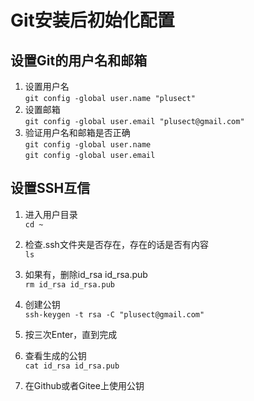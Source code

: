 # Git安装后初始化配置

## 设置Git的用户名和邮箱 

1. 设置用户名    
`git config -global user.name "plusect"`  
2. 设置邮箱  
`git config -global user.email "plusect@gmail.com"`  
3. 验证用户名和邮箱是否正确  
`git config -global user.name`  
`git config -global user.email`  

## 设置SSH互信  

1. 进入用户目录  
`cd ~`  

2. 检查.ssh文件夹是否存在，存在的话是否有内容  
`ls`  

3. 如果有，删除id_rsa id_rsa.pub  
`rm id_rsa id_rsa.pub`  

4. 创建公钥  
`ssh-keygen -t rsa -C "plusect@gmail.com"`  

5. 按三次Enter，直到完成 
    
6. 查看生成的公钥  
`cat id_rsa id_rsa.pub`  

7. 在Github或者Gitee上使用公钥  
